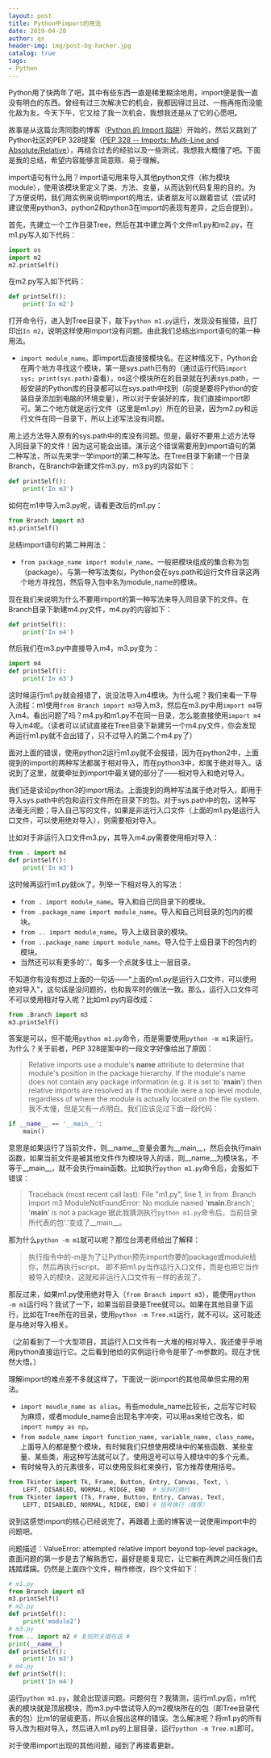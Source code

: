 ```yaml
---
layout: post
title: Python中import的用法
date: 2019-04-20
author: qs
header-img: img/post-bg-hacker.jpg
catalog: true
tags: 
- Python
---
```


Python用了快两年了吧，其中有些东西一直是稀里糊涂地用，import便是我一直没有明白的东西。曾经有过三次解决它的机会，我都因得过且过、一拖再拖而没能化敌为友。今天下午，它又给了我一次机会，我想我还是从了它的心愿吧。

故事是从这篇台湾同胞的博客（[Python 的 Import 陷阱](https://medium.com/pyladies-taiwan/python-%E7%9A%84-import-%E9%99%B7%E9%98%B1-3538e74f57e3)）开始的，然后又跳到了Python社区的PEP 328提案（[PEP 328 -- Imports: Multi-Line and Absolute/Relative](https://www.python.org/dev/peps/pep-0328/#id1)），再结合过去的经验以及一些测试，我想我大概懂了吧。下面是我的总结，希望内容能够言简意赅、易于理解。


import语句有什么用？import语句用来导入其他python文件（称为模块module），使用该模块里定义了类、方法、变量，从而达到代码复用的目的。为了方便说明，我们用实例来说明import的用法，读者朋友可以跟着尝试（尝试时建议使用python3，python2和python3在import的表现有差异，之后会提到）。

首先，先建立一个工作目录Tree，然后在其中建立两个文件m1.py和m2.py，在m1.py写入如下代码：
```python
import os
import m2
m2.printSelf()
```
在m2.py写入如下代码：
```python
def printSelf():
	print('In m2')
```
打开命令行，进入到Tree目录下，敲下`python m1.py`运行，发现没有报错，且打印出`In m2`，说明这样使用import没有问题。由此我们总结出import语句的第一种用法。
- `import module_name`。即import后直接接模块名。在这种情况下，Python会在两个地方寻找这个模块，第一是sys.path已有的（通过运行代码`import sys; print(sys.path)`查看），os这个模块所在的目录就在列表sys.path，一般安装的Python库的目录都可以在sys.path中找到（前提是要将Python的安装目录添加到电脑的环境变量），所以对于安装好的库，我们直接import即可。第二个地方就是运行文件（这里是m1.py）所在的目录，因为m2.py和运行文件在同一目录下，所以上述写法没有问题。

用上述方法导入原有的sys.path中的库没有问题。但是，最好不要用上述方法导入同目录下的文件！因为这可能会出错。演示这个错误需要用到import语句的第二种写法，所以先来学一学import的第二种写法。在Tree目录下新建一个目录Branch，在Branch中新建文件m3.py，m3.py的内容如下：
```python
def printSelf():
	print('In m3')
```
如何在m1中导入m3.py呢，请看更改后的m1.py：
```python
from Branch import m3
m3.printSelf()
```
总结import语句的第二种用法：
- `from package_name import module_name`。一般把模块组成的集合称为包（package）。与第一种写法类似，Python会在sys.path和运行文件目录这两个地方寻找包，然后导入包中名为module_name的模块。

现在我们来说明为什么不要用import的第一种写法来导入同目录下的文件。在Branch目录下新建m4.py文件，m4.py的内容如下：
```python
def printSelf():
	print('In m4')
```
然后我们在m3.py中直接导入m4，m3.py变为：
```python
import m4
def printSelf():
	print('In m3')
```
这时候运行m1.py就会报错了，说没法导入m4模块。为什么呢？我们来看一下导入流程：m1使用`from Branch import m3`导入m3，然后在m3.py中用`import m4`导入m4。看出问题了吗？m4.py和m1.py不在同一目录，怎么能直接使用`import m4`导入m4呢。（读者可以试试直接在Tree目录下新建另一个m4.py文件，你会发现再运行m1.py就不会出错了，只不过导入的第二个m4.py了）

面对上面的错误，使用python2运行m1.py就不会报错，因为在python2中，上面提到的import的两种写法都属于相对导入，而在python3中，却属于绝对导入。话说到了这里，就要牵扯到import中最关键的部分了——相对导入和绝对导入。

我们还是谈论python3的import用法。上面提到的两种写法属于绝对导入，即用于导入sys.path中的包和运行文件所在目录下的包。对于sys.path中的包，这种写法毫无问题；导入自己写的文件，如果是非运行入口文件（上面的m1.py是运行入口文件，可以使用绝对导入），则需要相对导入。

比如对于非运行入口文件m3.py，其导入m4.py需要使用相对导入：
```python
from . import m4
def printSelf():
	print('In m3')
```
这时候再运行m1.py就ok了。列举一下相对导入的写法：
- `from . import module_name`。导入和自己同目录下的模块。
- `from .package_name import module_name`。导入和自己同目录的包内的模块。
- `from .. import module_name`。导入上级目录的模块。
- `from ..package_name import module_name`。导入位于上级目录下的包内的模块。
- 当然还可以有更多的'.'，每多一个点就多往上一层目录。

不知道你有没有想过上面的一句话——“上面的m1.py是运行入口文件，可以使用绝对导入”，这句话是没问题的，也和我平时的做法一致。那么，运行入口文件可不可以使用相对导入呢？比如m1.py内容改成：
```python
from .Branch import m3
m3.printSelf()
```
答案是可以，但不能用`python m1.py`命令，而是需要使用`python -m m1`来运行。为什么？关于前者，PEP 328提案中的一段文字好像给出了原因：
> Relative imports use a module's __name__ attribute to determine that module's position in the package hierarchy. If the module's name does not contain any package information (e.g. it is set to '__main__') then relative imports are resolved as if the module were a top level module, regardless of where the module is actually located on the file system.
我不太懂，但是又有一点明白。我们应该见过下面一段代码：
```python
if __name__ == '__main__':
	main()
```
意思是如果运行了当前文件，则__name__变量会置为__main__，然后会执行main函数，如果当前文件是被其他文件作为模块导入的话，则__name__为模块名，不等于__main__，就不会执行main函数。比如执行`python m1.py`命令后，会报如下错误：
>Traceback (most recent call last):
>  File "m1.py", line 1, in <module>
>    from .Branch import m3
>ModuleNotFoundError: No module named '__main__.Branch'; '__main__' is not a package
据此我猜测执行`python m1.py`命令后，当前目录所代表的包'.'变成了__main__。

那为什么`python -m m1`就可以呢？那位台湾老师给出了解释：
> 执行指令中的-m是为了让Python预先import你要的package或module给你，然后再执行script。
即不把m1.py当作运行入口文件，而是也把它当作被导入的模块，这就和非运行入口文件有一样的表现了。

那反过来，如果m1.py使用绝对导入（`from Branch import m3`），能使用`python -m m1`运行吗？我试了一下，如果当前目录是Tree就可以。如果在其他目录下运行，比如在Tree所在的目录，使用`python -m Tree.m1`运行，就不可以。这可能还是与绝对导入相关。

（之前看到了一个大型项目，其运行入口文件有一大堆的相对导入，我还傻乎乎地用python直接运行它。之后看到他给的实例运行命令是带了-m参数的。现在才恍然大悟。）

理解import的难点差不多就这样了。下面说一说import的其他简单但实用的用法。
- `import moudle_name as alias`。有些module_name比较长，之后写它时较为麻烦，或者module_name会出现名字冲突，可以用as来给它改名，如`import numpy as np`。
- `from module_name import function_name, variable_name, class_name`。上面导入的都是整个模块，有时候我们只想使用模块中的某些函数、某些变量、某些类，用这种写法就可以了。使用逗号可以导入模块中的多个元素。
- 有时候导入的元素很多，可以使用反斜杠来换行，官方推荐使用括号。
```python
from Tkinter import Tk, Frame, Button, Entry, Canvas, Text, \
    LEFT, DISABLED, NORMAL, RIDGE, END	# 反斜杠换行
from Tkinter import (Tk, Frame, Button, Entry, Canvas, Text,
    LEFT, DISABLED, NORMAL, RIDGE, END)	# 括号换行（推荐）
```

说到这感觉import的核心已经说完了。再跟着上面的博客说一说使用import中的问题吧。

问题描述：ValueError: attempted relative import beyond top-level package。直面问题的第一步是去了解熟悉它，最好是能复现它，让它躺在两跨之间任我们去践踏蹂躏。仍然是上面四个文件，稍作修改，四个文件如下：
```python
# m1.py
from Branch import m3
m3.printSelf()
# m2.py
def printSelf():
	print('module2')
# m3.py
from .. import m2 # 复现的关键在这 #
print(__name__)
def printSelf():
	print('In m3')
# m4.py
def printSelf():
	print('In m4')
```
运行`python m1.py`，就会出现该问题。问题何在？我猜测，运行m1.py后，m1代表的模块就是顶层模块，而m3.py中尝试导入的m2模块所在的包（即Tree目录代表的包）比m1的层级更高，所以会报出这样的错误。怎么解决呢？将m1.py的所有导入改为相对导入，然后进入m1.py的上层目录，运行`python -m Tree.m1`即可。

对于使用import出现的其他问题，碰到了再接着更新。





